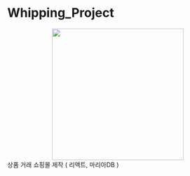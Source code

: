 # Whipping_Project
<center><img src="https://user-images.githubusercontent.com/97080437/210045725-b4b18864-cf8a-42bd-b271-cb5e3ed71036.jpg" width="300" height="300"></center> 
상품 거래 쇼핑몰 제작 ( 리액트, 마리아DB )
